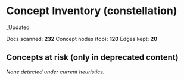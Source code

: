 # Concept Inventory (constellation)

_Updated 

Docs scanned: **232**
Concept nodes (top): **120**
Edges kept: **20**

## Concepts at risk (only in deprecated content)

_None detected under current heuristics._
